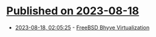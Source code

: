 # [Published on 2023-08-18](index.md)

* [2023-08-18, 02:05:25](https://lobste.rs/s/letx5f/freebsd_bhyve_virtualization) - [FreeBSD Bhyve Virtualization](https://vermaden.wordpress.com/2023/08/18/freebsd-bhyve-virtualization/)

